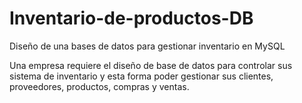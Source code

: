 # Inventario-de-productos-DB
Diseño de una bases de datos para gestionar inventario en MySQL

Una empresa requiere el diseño de base de datos para controlar sus sistema de inventario y esta forma poder gestionar sus clientes, proveedores, productos, compras y ventas.
